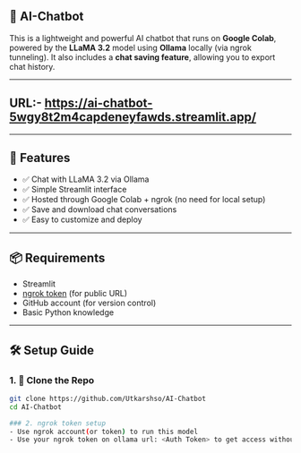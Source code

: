 ## 🧠 AI-Chatbot 

This is a lightweight and powerful AI chatbot that runs on **Google Colab**, powered by the **LLaMA 3.2** model using **Ollama** locally (via ngrok tunneling). It also includes a **chat saving feature**, allowing you to export chat history.

---

## URL:- https://ai-chatbot-5wgy8t2m4capdeneyfawds.streamlit.app/

---

## 🚀 Features

- ✅ Chat with LLaMA 3.2 via Ollama
- ✅ Simple Streamlit interface
- ✅ Hosted through Google Colab + ngrok (no need for local setup)
- ✅ Save and download chat conversations
- ✅ Easy to customize and deploy

---

## 📦 Requirements

- Streamlit
- [ngrok token](https://dashboard.ngrok.com/get-started/setup) (for public URL)
- GitHub account (for version control)
- Basic Python knowledge

---

## 🛠️ Setup Guide

### 1. 🔗 Clone the Repo

```bash
git clone https://github.com/Utkarshso/AI-Chatbot
cd AI-Chatbot

### 2. ngrok token setup
- Use ngrok account(or token) to run this model
- Use your ngrok token on ollama url: <Auth Token> to get access without any problem


